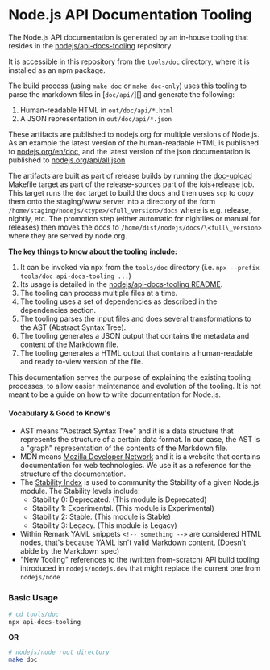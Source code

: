 # Node.js API Documentation Tooling

The Node.js API documentation is generated by an in-house tooling that resides
in the [nodejs/api-docs-tooling](https://github.com/nodejs/api-docs-tooling)
repository.

It is accessible in this repository from the `tools/doc` directory, where it is installed as an npm package.

The build process (using `make doc` or `make doc-only`) uses this tooling to
parse the markdown files in \[`doc/api/`]\[] and generate the following:

1. Human-readable HTML in `out/doc/api/*.html`
2. A JSON representation in `out/doc/api/*.json`

These artifacts are published to nodejs.org for multiple versions of
Node.js. As an example the latest version of the human-readable HTML
is published to [nodejs.org/en/doc](https://nodejs.org/en/docs/),
and the latest version of the json documentation is published to
[nodejs.org/api/all.json](https://nodejs.org/api/all.json)

The artifacts are built as part of release builds by running the [doc-upload](https://github.com/nodejs/node/blob/1a83ad6a693f851199608ae957ac5d4f76871485/Makefile#L1218-L1224)
Makefile target as part of the release-sources part of the
iojs+release job.
This target runs the `doc` target to build the docs and then uses
`scp` to copy them onto the staging/www server into a directory of the form
`/home/staging/nodejs/<type>/<full_version>/docs` where <type> is e.g.
release, nightly, etc. The promotion step (either automatic for
nightlies or manual for releases) then moves the docs to
`/home/dist/nodejs/docs/\<full\_version>` where they are served by node.org.

**The key things to know about the tooling include:**

1. It can be invoked via npx from the `tools/doc` directory (i.e. `npx --prefix tools/doc api-docs-tooling ...`)
2. Its usage is detailed in the [nodejs/api-docs-tooling README](https://github.com/nodejs/api-docs-tooling/blob/main/README.md).
3. The tooling can process multiple files at a time.
4. The tooling uses a set of dependencies as described in the dependencies
   section.
5. The tooling parses the input files and does several transformations to the
   AST (Abstract Syntax Tree).
6. The tooling generates a JSON output that contains the metadata and content of
   the Markdown file.
7. The tooling generates a HTML output that contains a human-readable and ready
   to-view version of the file.

This documentation serves the purpose of explaining the existing tooling
processes, to allow easier maintenance and evolution of the tooling. It is not
meant to be a guide on how to write documentation for Node.js.

#### Vocabulary & Good to Know's

* AST means "Abstract Syntax Tree" and it is a data structure that represents
  the structure of a certain data format. In our case, the AST is a "graph"
  representation of the contents of the Markdown file.
* MDN means [Mozilla Developer Network](https://developer.mozilla.org/en-US/)
  and it is a website that contains documentation for web technologies. We use
  it as a reference for the structure of the documentation.
* The
  [Stability Index](https://nodejs.org/dist/latest/docs/api/documentation.html#stability-index)
  is used to community the Stability of a given Node.js module. The Stability
  levels include:
  * Stability 0: Deprecated. (This module is Deprecated)
  * Stability 1: Experimental. (This module is Experimental)
  * Stability 2: Stable. (This module is Stable)
  * Stability 3: Legacy. (This module is Legacy)
* Within Remark YAML snippets `<!-- something -->` are considered HTML nodes,
  that's because YAML isn't valid Markdown content. (Doesn't abide by the
  Markdown spec)
* "New Tooling" references to the (written from-scratch) API build tooling
  introduced in `nodejs/nodejs.dev` that might replace the current one from
  `nodejs/node`

### Basic Usage

```bash
# cd tools/doc
npx api-docs-tooling
```

**OR**

```bash
# nodejs/node root directory
make doc
```
